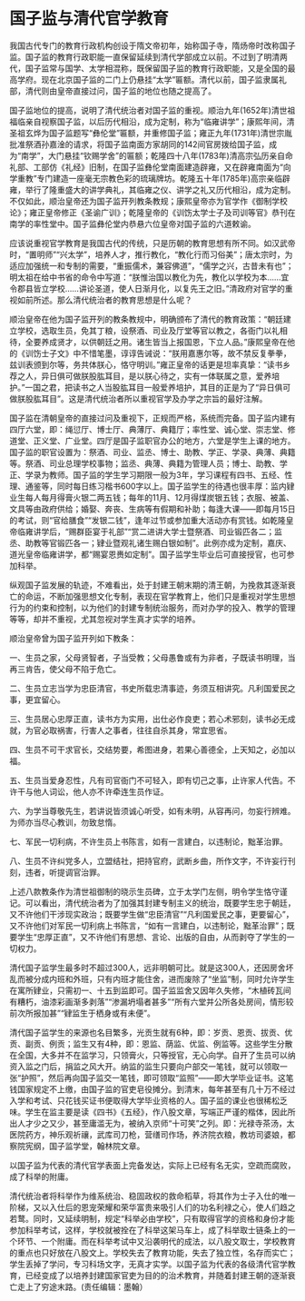 # 国子监与清代官学教育

我国古代专门的教育行政机构创设于隋文帝初年，始称国子寺，隋炀帝时改称国子监。国子监的教育行政职能一直保留延续到清代学部成立以前。不过到了明清两代，国子监常与国学、太学相混称，既保留国子监的教育行政职能，又是全国的最高学府。现在北京国子监的二门上仍悬挂“太学”匾额。清代以前，国子监隶属礼部，清代则由皇帝直接过问，国子监的地位也随之提高了。

国子监地位的提高，说明了清代统治者对国子监的重视。顺治九年(1652年)清世祖福临亲自视察国子监，以后历代相沿，成为定制，称为“临雍讲学”；康熙年间，清圣祖玄烨为国子监题写“彝伦堂”匾额，并重修国子监；雍正九年(1731年)清世宗胤批准祭酒孙嘉淦的请求，将国子监南面方家胡同的142间官房拨给国子监，成为“南学”，大门悬挂“钦赐学舍”的匾额；乾隆四十八年(1783年)清高宗弘历亲自命礼部、工部仿《礼经》旧制，在国子监彝伦堂南面建造辟雍，又在辟雍南面为“向学重教”专门建造一座毫无宗教色彩的琉璃牌坊。乾隆五十年(1785年)高宗亲临辟雍，举行了隆重盛大的讲学典礼，其临雍之仪、讲学之礼又历代相沿，成为定制。不仅如此，顺治皇帝还为国子监开列教条教规；康熙皇帝亦为官学作《御制学校论》；雍正皇帝修正《圣谕广训》；乾隆皇帝的《训饬太学士子及司训等官》恭刊在南学的率性堂中。国子监彝伦堂内恭悬六位皇帝对国子监的六道敕谕。

应该说重视官学教育是我国古代的传统，只是历朝的教育思想有所不同。如汉武帝时，“置明师”“兴太学”，培养人才，推行教化，“教化行而习俗美”；唐太宗时，为适应加强统一和专制的需要，“重振儒术，兼容佛道”，“儒学之兴，古昔未有也”；明太祖在给中书省的命令中写道：“朕惟治国以教化为先，教化以学校为本……宜令郡县皆立学校……讲论圣道，使人日渐月化，以复先王之旧。”清政府对官学的重视如前所述。那么清代统治者的教育思想是什么呢？

顺治皇帝在他为国子监开列的教条教规中，明确颁布了清代的教育政策：“朝廷建立学校，选取生员，免其丁粮，设祭酒、司业及厅堂等官以教之，各衙门以礼相待，全要养成贤才，以供朝廷之用。诸生皆当上报国恩，下立人品。”康熙皇帝在他的《训饬士子文》中不惜笔墨，谆谆告诫说：“朕用嘉惠尔等，故不禁反复拳拳，兹训表颁到尔等，务共体朕心，恪守明训。”雍正皇帝的话更是坦率真挚：“读书乡荐之人，异日俱可做朕股肱耳目，是以朕心待之，实有一体联属之意，爱养培护。”一国之君，把读书之人当股肱耳目一般爱养培护，其目的正是为了“异日俱可做朕股肱耳目”。这是清代统治者所以重视官学及办学之宗旨的最好注解。

国子监在清朝皇帝的直接过问及重视下，正规而严格，系统而完备。国子监内建有四厅六堂，即：绳愆厅、博士厅、典薄厅、典籍厅；率性堂、诚心堂、崇志堂、修道堂、正义堂、广业堂。四厅是国子监职官办公的地方，六堂是学生上课的地方。国子监的职官设置为：祭酒、司业、监丞、博士、助教、学正、学录、典薄、典籍等。祭酒、司业总理学校事物；监丞、典薄、典籍为管理人员；博士、助教、学正、学录为教师。国子监的学生学习期限一般为3年，学习课程有四书、五经、性理、通鉴等，同时每日练习楷书600字以上。国子监学生的待遇也很丰厚：监内肄业生每人每月得膏火银二两五钱；每年的11月、12月得煤炭银五钱；衣服、被盖、文具等由政府供给；婚娶、奔丧、生病等有假期和补助；每逢大课——即每月15日的考试，则“官给膳食”“发银二钱”，逢年过节或参加重大活动亦有赏钱。如乾隆皇帝临雍讲学后，“赐群臣宴于礼部”“赏二进讲大学士暨祭酒、司业锻匹各二；监丞、助教等官锻匹各一；肄业暨观礼诸生赐白银如制”。此例亦成为定制，嘉庆、道光皇帝临雍讲学，都“赐宴恩赉如定制”。国子监学生毕业后可直接授官，也可参加科举。

纵观国子监发展的轨迹，不难看出，处于封建王朝末期的清王朝，为挽救其逐渐衰亡的命运，不断加强思想文化专制，表现在官学教育上，他们只是重视对学生思想行为的约束和控制，以为他们的封建专制统治服务，而对办学的投入、教学的管理等等，却并不重视，尤其忽视对学生真才实学的培养。

顺治皇帝曾为国子监开列如下教条：

一、生员之家，父母贤智者，子当受教；父母愚鲁或有为非者，子既读书明理，当再三肯告，使父母不陷于危亡。

二、生员立志当学为忠臣清官，书史所载忠清事迹，务须互相讲究。凡利国爱民之事，更宜留心。

三、生员居心忠厚正直，读书方为实用，出仕必作良吏；若心术邪刻，读书必无成就，为官必取祸害，行害人之事者，往往自杀其身，常宜思省。

四、生员不可干求官长，交结势要，希图进身，若果心善德全，上天知之，必加以福。

五、生员当爱身忍性，凡有司官衙门不可轻入，即有切己之事，止许家人代告。不许干与他人词讼，他人亦不许牵连生员作证。

六、为学当尊敬先生，若讲说皆须诚心听受，如有未明，从容再问，勿妄行辨难。为师亦当尽心教训，勿致怠惰。

七、军民一切利病，不许生员上书陈言，如有一言建白，以违制论，黜革治罪。

八、生员不许纠党多人，立盟结社，把持官府，武断乡曲，所作文字，不许妄行刊刻，违者，听提调官治罪。

上述八款教条作为清世祖御制的晓示生员碑，立于太学门左侧，明令学生恪守谨记。可以看出，清代统治者为了加强其封建专制主义的统治，既要学生忠于朝廷，又不许他们干涉现实政治；既要学生做“忠臣清官”“凡利国爱民之事，更要留心”，又不许他们对军民一切利病上书陈言，“如有一言建白，以违制论，黜革治罪”；既要学生“忠厚正直”，又不许他们有思想、言论、出版的自由，从而剥夺了学生的一切权力。

清代国子监学生最多时不超过300人，远非明朝可比。就是这300人，还因房舍坏乱而被分成内班和外班，只有内班才能住舍，进而废除了“坐监”制，同时允许学生在寓所肄业，只需初一、十五到监即可。国子监监舍又因年久失修，“木植砖瓦间有糟朽，油漆彩画渐多剥落”“渗漏坍塌者甚多”“所有六堂并公所各处房间，情形较前次所报加甚”“肄监生于栖身或有未便”。

清代国子监学生的来源也名目繁多，光贡生就有6种，即：岁贡、恩贡、拔贡、优贡、副贡、例贡；监生又有4种，即：恩监、荫监、优监、例监等。这些学生分散在全国，大多并不在监学习，只领膏火，只等授官，无心向学。自开了生员可以纳资入监之门后，捐监之风大开。纳监的监生只要向户部交一笔钱，就可以领取一张“护照”，然后再向国子监交一笔钱，即可领取“监照”——即大学毕业证书。这笔钱国家规定不上缴，由国子监的官吏皂役摊分。到清末，每年甚至有几十万不经过入学和考试、只花钱买证书便取得大学毕业资格的人。国子监的课业也很稀松乏味。学生在监主要是读《四书》《五经》，作八股文章，写端正严谨的楷体，因此所出人才少之又少，甚至庸滥无为，被纳入京师“十可笑”之列。即：光禄寺茶汤，太医院药方，神乐观祈禳，武库司刀枪，营缮司作场，养济院衣粮，教坊司婆娘，都察院宪纲，国子监学堂，翰林院文章。

以国子监为代表的清代官学表面上完备发达，实际上已经有名无实，空疏而腐败，成了科举的附庸。

清代统治者将科举作为维系统治、稳固政权的救命稻草，将其作为士子入仕的唯一阶梯，又以入仕后的恩宠荣耀和荣华富贵来吸引人们的功名利禄之心，使人们趋之若鹜。同时，又延续明制，规定“科举必由学校”，只有取得官学的资格和身份才能参加科举考试，这样，学校就被拴在了科举这架马车上，成了科举取士链条上的一个环节、一个附庸。而在科举考试中又沿袭明代的成法，以八股文取士，学校教育的重点也只好放在八股文上。学校失去了教育功能，失去了独立性，名存而实亡；学生丢掉了学问，专习科场文字，无真才实学。以国子监为代表的各级清代官学教育，已经变成了以培养封建国家官吏为目的的治术教育，并随着封建王朝的逐渐衰亡走上了穷途末路。(责任编辑：墨翰）